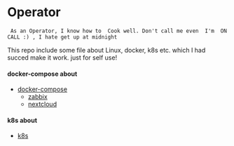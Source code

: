 # Operator


` As an Operator, I know how to  Cook well. Don't call me even  I'm  ON CALL :) , I hate get up at midnight`

This repo include some file about Linux, docker, k8s etc. which I had succed make it work. just for self use!

#### docker-compose about
* [docker-compose](https://github.com/0xliang/OperatorDev/tree/master/docker-compose)
  - [zabbix](https://github.com/0xliang/OperatorDev/blob/master/docker-compose/zabbix_docker-compose.yml)
  - [nextcloud](https://github.com/0xliang/OperatorDev/blob/master/docker-compose/nextcloud_docker-compose.yml)

#### k8s about
* [k8s](https://github.com/0xliang/OperatorDev/tree/master/k8s)